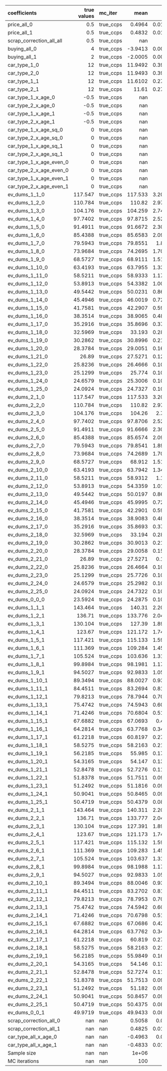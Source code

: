| coefficients             |   true values | mc_iter   |     mean |      std |     p2.5 |    p97.5 |
|:-------------------------|--------------:|:----------|---------:|---------:|---------:|---------:|
| price_all_0              |        0.5    | true_ccps |   0.4964 |   0.0173 |   0.4651 |   0.5299 |
| price_all_1              |        0.5    | true_ccps |   0.4832 |   0.0118 |   0.4622 |   0.5053 |
| scrap_correction_all_all |        0.5    | true_ccps | nan      | nan      | nan      | nan      |
| buying_all_0             |        4      | true_ccps |  -3.9413 |   0.0095 |  -3.9607 |  -3.9235 |
| buying_all_1             |        2      | true_ccps |  -2.0005 |   0.0046 |  -2.0098 |  -1.9917 |
| car_type_1_0             |       12      | true_ccps |  11.9492 |   0.3974 |  11.2167 |  12.718  |
| car_type_2_0             |       12      | true_ccps |  11.9493 |   0.3975 |  11.2175 |  12.7186 |
| car_type_1_1             |       12      | true_ccps |  11.6102 |   0.2728 |  11.1239 |  12.1289 |
| car_type_2_1             |       12      | true_ccps |  11.61   |   0.2731 |  11.1238 |  12.1298 |
| car_type_1_x_age_0       |       -0.5    | true_ccps | nan      | nan      | nan      | nan      |
| car_type_2_x_age_0       |       -0.5    | true_ccps | nan      | nan      | nan      | nan      |
| car_type_1_x_age_1       |       -0.5    | true_ccps | nan      | nan      | nan      | nan      |
| car_type_2_x_age_1       |       -0.5    | true_ccps | nan      | nan      | nan      | nan      |
| car_type_1_x_age_sq_0    |        0      | true_ccps | nan      | nan      | nan      | nan      |
| car_type_2_x_age_sq_0    |        0      | true_ccps | nan      | nan      | nan      | nan      |
| car_type_1_x_age_sq_1    |        0      | true_ccps | nan      | nan      | nan      | nan      |
| car_type_2_x_age_sq_1    |        0      | true_ccps | nan      | nan      | nan      | nan      |
| car_type_1_x_age_even_0  |        0      | true_ccps | nan      | nan      | nan      | nan      |
| car_type_2_x_age_even_0  |        0      | true_ccps | nan      | nan      | nan      | nan      |
| car_type_1_x_age_even_1  |        0      | true_ccps | nan      | nan      | nan      | nan      |
| car_type_2_x_age_even_1  |        0      | true_ccps | nan      | nan      | nan      | nan      |
| ev_dums_1_1_0            |      117.547  | true_ccps | 117.533  |   3.2013 | 111.559  | 123.694  |
| ev_dums_1_2_0            |      110.784  | true_ccps | 110.82   |   2.9718 | 105.252  | 116.533  |
| ev_dums_1_3_0            |      104.176  | true_ccps | 104.259  |   2.7437 |  99.1079 | 109.536  |
| ev_dums_1_4_0            |       97.7402 | true_ccps |  97.8715 |   2.5227 |  93.1337 | 102.711  |
| ev_dums_1_5_0            |       91.4911 | true_ccps |  91.6672 |   2.3053 |  87.3212 |  96.0751 |
| ev_dums_1_6_0            |       85.4388 | true_ccps |  85.6583 |   2.0967 |  81.6971 |  89.6597 |
| ev_dums_1_7_0            |       79.5943 | true_ccps |  79.8551 |   1.895  |  76.258  |  83.4548 |
| ev_dums_1_8_0            |       73.9684 | true_ccps |  74.2695 |   1.7007 |  71.0238 |  77.4965 |
| ev_dums_1_9_0            |       68.5727 | true_ccps |  68.9111 |   1.5162 |  65.9986 |  71.7868 |
| ev_dums_1_10_0           |       63.4193 | true_ccps |  63.7955 |   1.3397 |  61.2238 |  66.331  |
| ev_dums_1_11_0           |       58.5211 | true_ccps |  58.9333 |   1.1706 |  56.6906 |  61.1407 |
| ev_dums_1_12_0           |       53.8913 | true_ccps |  54.3382 |   1.0099 |  52.4155 |  56.2367 |
| ev_dums_1_13_0           |       49.5442 | true_ccps |  50.0231 |   0.8616 |  48.3947 |  51.6371 |
| ev_dums_1_14_0           |       45.4946 | true_ccps |  46.0019 |   0.7233 |  44.6289 |  47.3655 |
| ev_dums_1_15_0           |       41.7581 | true_ccps |  42.2907 |   0.5955 |  41.1638 |  43.42   |
| ev_dums_1_16_0           |       38.3514 | true_ccps |  38.9065 |   0.4815 |  37.9958 |  39.8373 |
| ev_dums_1_17_0           |       35.2916 | true_ccps |  35.8696 |   0.3774 |  35.162  |  36.6077 |
| ev_dums_1_18_0           |       32.5969 | true_ccps |  33.193  |   0.2891 |  32.6552 |  33.7547 |
| ev_dums_1_19_0           |       30.2862 | true_ccps |  30.8996 |   0.2176 |  30.4973 |  31.3271 |
| ev_dums_1_20_0           |       28.3784 | true_ccps |  29.0051 |   0.1605 |  28.6872 |  29.3016 |
| ev_dums_1_21_0           |       26.89   | true_ccps |  27.5271 |   0.1239 |  27.2697 |  27.7378 |
| ev_dums_1_22_0           |       25.8236 | true_ccps |  26.4666 |   0.1066 |  26.263  |  26.6701 |
| ev_dums_1_23_0           |       25.1299 | true_ccps |  25.774  |   0.1032 |  25.5591 |  25.9558 |
| ev_dums_1_24_0           |       24.6579 | true_ccps |  25.3006 |   0.1027 |  25.0895 |  25.4951 |
| ev_dums_1_25_0           |       24.0924 | true_ccps |  24.7327 |   0.1027 |  24.5028 |  24.9218 |
| ev_dums_2_1_0            |      117.547  | true_ccps | 117.533  |   3.2011 | 111.559  | 123.686  |
| ev_dums_2_2_0            |      110.784  | true_ccps | 110.82   |   2.9705 | 105.266  | 116.532  |
| ev_dums_2_3_0            |      104.176  | true_ccps | 104.26   |   2.742  |  99.1202 | 109.53   |
| ev_dums_2_4_0            |       97.7402 | true_ccps |  97.8706 |   2.5207 |  93.1281 | 102.714  |
| ev_dums_2_5_0            |       91.4911 | true_ccps |  91.6666 |   2.3065 |  87.3176 |  96.0894 |
| ev_dums_2_6_0            |       85.4388 | true_ccps |  85.6574 |   2.0973 |  81.6968 |  89.6662 |
| ev_dums_2_7_0            |       79.5943 | true_ccps |  79.8541 |   1.8957 |  76.2551 |  83.4728 |
| ev_dums_2_8_0            |       73.9684 | true_ccps |  74.2689 |   1.7012 |  71.0233 |  77.5098 |
| ev_dums_2_9_0            |       68.5727 | true_ccps |  68.912  |   1.5163 |  66.0122 |  71.7973 |
| ev_dums_2_10_0           |       63.4193 | true_ccps |  63.7942 |   1.3405 |  61.2382 |  66.3372 |
| ev_dums_2_11_0           |       58.5211 | true_ccps |  58.9312 |   1.171  |  56.6948 |  61.1352 |
| ev_dums_2_12_0           |       53.8913 | true_ccps |  54.3359 |   1.0119 |  52.4066 |  56.2338 |
| ev_dums_2_13_0           |       49.5442 | true_ccps |  50.0197 |   0.8631 |  48.3685 |  51.6295 |
| ev_dums_2_14_0           |       45.4946 | true_ccps |  45.9995 |   0.7241 |  44.6115 |  47.3603 |
| ev_dums_2_15_0           |       41.7581 | true_ccps |  42.2901 |   0.5955 |  41.1494 |  43.4228 |
| ev_dums_2_16_0           |       38.3514 | true_ccps |  38.9083 |   0.4813 |  37.9842 |  39.8386 |
| ev_dums_2_17_0           |       35.2916 | true_ccps |  35.8693 |   0.3777 |  35.1609 |  36.6053 |
| ev_dums_2_18_0           |       32.5969 | true_ccps |  33.194  |   0.2896 |  32.6569 |  33.7649 |
| ev_dums_2_19_0           |       30.2862 | true_ccps |  30.9013 |   0.2152 |  30.5087 |  31.3339 |
| ev_dums_2_20_0           |       28.3784 | true_ccps |  29.0058 |   0.1586 |  28.705  |  29.3213 |
| ev_dums_2_21_0           |       26.89   | true_ccps |  27.5271 |   0.122  |  27.289  |  27.7427 |
| ev_dums_2_22_0           |       25.8236 | true_ccps |  26.4664 |   0.1038 |  26.2573 |  26.6618 |
| ev_dums_2_23_0           |       25.1299 | true_ccps |  25.7726 |   0.1021 |  25.5658 |  25.9677 |
| ev_dums_2_24_0           |       24.6579 | true_ccps |  25.2982 |   0.1029 |  25.0799 |  25.503  |
| ev_dums_2_25_0           |       24.0924 | true_ccps |  24.7322 |   0.1017 |  24.4969 |  24.9208 |
| ev_dums_0_0_0            |       23.5924 | true_ccps |  24.2875 |   0.1078 |  24.0628 |  24.4781 |
| ev_dums_1_1_1            |      143.464  | true_ccps | 140.31   |   2.2069 | 136.351  | 144.527  |
| ev_dums_1_2_1            |      136.71   | true_ccps | 133.776  |   2.0481 | 130.105  | 137.699  |
| ev_dums_1_3_1            |      130.104  | true_ccps | 127.39   |   1.8929 | 123.998  | 131.025  |
| ev_dums_1_4_1            |      123.67   | true_ccps | 121.172  |   1.7414 | 118.062  | 124.507  |
| ev_dums_1_5_1            |      117.421  | true_ccps | 115.133  |   1.5935 | 112.288  | 118.192  |
| ev_dums_1_6_1            |      111.369  | true_ccps | 109.284  |   1.4508 | 106.696  | 112.072  |
| ev_dums_1_7_1            |      105.524  | true_ccps | 103.636  |   1.3127 | 101.306  | 106.163  |
| ev_dums_1_8_1            |       99.8984 | true_ccps |  98.1981 |   1.1799 |  96.1183 | 100.468  |
| ev_dums_1_9_1            |       94.5027 | true_ccps |  92.9833 |   1.0532 |  91.1306 |  95.0045 |
| ev_dums_1_10_1           |       89.3494 | true_ccps |  88.0027 |   0.9317 |  86.3714 |  89.7966 |
| ev_dums_1_11_1           |       84.4511 | true_ccps |  83.2694 |   0.8174 |  81.8422 |  84.8439 |
| ev_dums_1_12_1           |       79.8213 | true_ccps |  78.7944 |   0.7079 |  77.5745 |  80.1549 |
| ev_dums_1_13_1           |       75.4742 | true_ccps |  74.5943 |   0.6072 |  73.5561 |  75.7629 |
| ev_dums_1_14_1           |       71.4246 | true_ccps |  70.6804 |   0.5131 |  69.8098 |  71.6654 |
| ev_dums_1_15_1           |       67.6882 | true_ccps |  67.0693 |   0.425  |  66.352  |  67.8833 |
| ev_dums_1_16_1           |       64.2814 | true_ccps |  63.7768 |   0.3489 |  63.1983 |  64.4356 |
| ev_dums_1_17_1           |       61.2218 | true_ccps |  60.8197 |   0.2766 |  60.3712 |  61.3371 |
| ev_dums_1_18_1           |       58.5275 | true_ccps |  58.2163 |   0.2172 |  57.8791 |  58.607  |
| ev_dums_1_19_1           |       56.2185 | true_ccps |  55.985  |   0.1705 |  55.7028 |  56.2979 |
| ev_dums_1_20_1           |       54.3165 | true_ccps |  54.147  |   0.1334 |  53.9216 |  54.3837 |
| ev_dums_1_21_1           |       52.8478 | true_ccps |  52.7276 |   0.1103 |  52.5354 |  52.9469 |
| ev_dums_1_22_1           |       51.8378 | true_ccps |  51.7511 |   0.0973 |  51.5818 |  51.9466 |
| ev_dums_1_23_1           |       51.2492 | true_ccps |  51.1816 |   0.0909 |  51.0079 |  51.3678 |
| ev_dums_1_24_1           |       50.9041 | true_ccps |  50.8465 |   0.0908 |  50.6673 |  51.0267 |
| ev_dums_1_25_1           |       50.4719 | true_ccps |  50.4379 |   0.0892 |  50.2567 |  50.6198 |
| ev_dums_2_1_1            |      143.464  | true_ccps | 140.311  |   2.2053 | 136.35   | 144.525  |
| ev_dums_2_2_1            |      136.71   | true_ccps | 133.777  |   2.0478 | 130.102  | 137.698  |
| ev_dums_2_3_1            |      130.104  | true_ccps | 127.391  |   1.8923 | 124.006  | 131.026  |
| ev_dums_2_4_1            |      123.67   | true_ccps | 121.173  |   1.7408 | 118.061  | 124.512  |
| ev_dums_2_5_1            |      117.421  | true_ccps | 115.132  |   1.5941 | 112.294  | 118.198  |
| ev_dums_2_6_1            |      111.369  | true_ccps | 109.283  |   1.4515 | 106.696  | 112.072  |
| ev_dums_2_7_1            |      105.524  | true_ccps | 103.637  |   1.3133 | 101.31   | 106.158  |
| ev_dums_2_8_1            |       99.8984 | true_ccps |  98.1988 |   1.1792 |  96.1111 | 100.465  |
| ev_dums_2_9_1            |       94.5027 | true_ccps |  92.9833 |   1.0534 |  91.1307 |  95.0117 |
| ev_dums_2_10_1           |       89.3494 | true_ccps |  88.0046 |   0.9323 |  86.3639 |  89.7937 |
| ev_dums_2_11_1           |       84.4511 | true_ccps |  83.2702 |   0.8178 |  81.8432 |  84.8437 |
| ev_dums_2_12_1           |       79.8213 | true_ccps |  78.7953 |   0.7081 |  77.5738 |  80.1597 |
| ev_dums_2_13_1           |       75.4742 | true_ccps |  74.5942 |   0.6065 |  73.5593 |  75.7592 |
| ev_dums_2_14_1           |       71.4246 | true_ccps |  70.6798 |   0.5127 |  69.8116 |  71.6532 |
| ev_dums_2_15_1           |       67.6882 | true_ccps |  67.0686 |   0.4256 |  66.3618 |  67.8853 |
| ev_dums_2_16_1           |       64.2814 | true_ccps |  63.7762 |   0.3475 |  63.2012 |  64.4318 |
| ev_dums_2_17_1           |       61.2218 | true_ccps |  60.819  |   0.2775 |  60.3691 |  61.3361 |
| ev_dums_2_18_1           |       58.5275 | true_ccps |  58.2163 |   0.2174 |  57.876  |  58.6077 |
| ev_dums_2_19_1           |       56.2185 | true_ccps |  55.9849 |   0.1695 |  55.707  |  56.2922 |
| ev_dums_2_20_1           |       54.3165 | true_ccps |  54.146  |   0.1334 |  53.9187 |  54.3808 |
| ev_dums_2_21_1           |       52.8478 | true_ccps |  52.7274 |   0.1103 |  52.5351 |  52.9437 |
| ev_dums_2_22_1           |       51.8378 | true_ccps |  51.7513 |   0.0967 |  51.5762 |  51.9538 |
| ev_dums_2_23_1           |       51.2492 | true_ccps |  51.182  |   0.0928 |  51.0088 |  51.3706 |
| ev_dums_2_24_1           |       50.9041 | true_ccps |  50.8457 |   0.0903 |  50.6677 |  51.0219 |
| ev_dums_2_25_1           |       50.4719 | true_ccps |  50.4375 |   0.0886 |  50.2579 |  50.6172 |
| ev_dums_0_0_1            |       49.9719 | true_ccps |  49.9433 |   0.0876 |  49.7639 |  50.1171 |
| scrap_correction_all_0   |      nan      | nan       |   0.5058 |   0.029  |   0.4499 |   0.571  |
| scrap_correction_all_1   |      nan      | nan       |   0.4825 |   0.0161 |   0.4532 |   0.516  |
| car_type_all_x_age_0     |      nan      | nan       |  -0.4963 |   0.017  |  -0.5295 |  -0.4653 |
| car_type_all_x_age_1     |      nan      | nan       |  -0.4833 |   0.0117 |  -0.5054 |  -0.4625 |
| Sample size              |      nan      | nan       |   1e+06  | nan      | nan      | nan      |
| MC iterations            |      nan      | nan       | 100      | nan      | nan      | nan      |